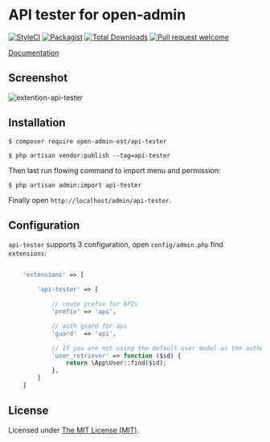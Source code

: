 API tester for open-admin
============================

[![StyleCI](https://styleci.io/repos/457879925/shield?branch=main)](https://styleci.io/repos/99563385)
[![Packagist](https://img.shields.io/github/license/open-admin-org/api-tester.svg?maxAge=2592000&style=flat-square&color=brightgreen)](https://packagist.org/packages/open-admin-ext/api-tester)
[![Total Downloads](https://img.shields.io/packagist/dt/open-admin-ext/api-tester.svg?style=flat-square&color=brightgreen)](https://packagist.org/packages/open-admin-admin-ext/api-tester)
[![Pull request welcome](https://img.shields.io/badge/pr-welcome-green.svg?style=flat-square&color=brightgreen)]()

[Documentation](http://open-admin.org/docs/en/extension-api-tester)

## Screenshot

![extention-api-tester](https://user-images.githubusercontent.com/86517067/153463990-bd59e3ac-bc88-4858-adac-2714cc08e705.png)


## Installation

```
$ composer require open-admin-ext/api-tester

$ php artisan vendor:publish --tag=api-tester

```

Then last run flowing command to import menu and permission:

```
$ php artisan admin:import api-tester
```

Finally open `http://localhost/admin/api-tester`.

## Configuration

`api-tester` supports 3 configuration, open `config/admin.php` find `extensions`:
```php

    'extensions' => [

        'api-tester' => [

            // route prefix for APIs
            'prefix' => 'api',

            // auth guard for api
            'guard'  => 'api',

            // If you are not using the default user model as the authentication model, set it up
            'user_retriever' => function ($id) {
                return \App\User::find($id);
            },
        ]
    ]

```

License
------------
Licensed under [The MIT License (MIT)](LICENSE).

